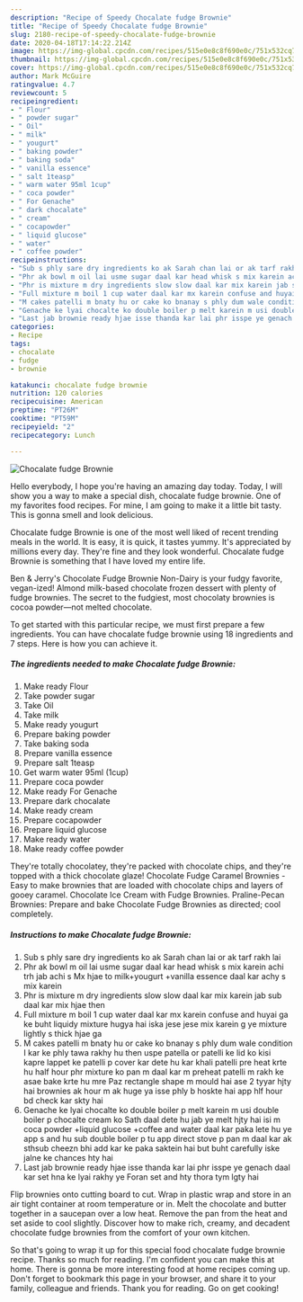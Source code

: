 ```yaml
---
description: "Recipe of Speedy Chocalate fudge Brownie"
title: "Recipe of Speedy Chocalate fudge Brownie"
slug: 2180-recipe-of-speedy-chocalate-fudge-brownie
date: 2020-04-18T17:14:22.214Z
image: https://img-global.cpcdn.com/recipes/515e0e8c8f690e0c/751x532cq70/chocalate-fudge-brownie-recipe-main-photo.jpg
thumbnail: https://img-global.cpcdn.com/recipes/515e0e8c8f690e0c/751x532cq70/chocalate-fudge-brownie-recipe-main-photo.jpg
cover: https://img-global.cpcdn.com/recipes/515e0e8c8f690e0c/751x532cq70/chocalate-fudge-brownie-recipe-main-photo.jpg
author: Mark McGuire
ratingvalue: 4.7
reviewcount: 5
recipeingredient:
- " Flour"
- " powder sugar"
- " Oil"
- " milk"
- " yougurt"
- " baking powder"
- " baking soda"
- " vanilla essence"
- " salt 1teasp"
- " warm water 95ml 1cup"
- " coca powder"
- " For Genache"
- " dark chocalate"
- " cream"
- " cocapowder"
- " liquid glucose"
- " water"
- " coffee powder"
recipeinstructions:
- "Sub s phly sare dry ingredients ko ak Sarah chan lai or ak tarf rakh lai"
- "Phr ak bowl m oil lai usme sugar daal kar head whisk s mix karein achi trh jab achi s Mx hjae to milk+yougurt +vanilla essence daal kar achy s mix karein"
- "Phr is mixture m dry ingredients slow slow daal kar mix karein jab sub daal kar mix hjae then"
- "Full mixture m boil 1 cup water daal kar mx karein confuse and huyai ga ke buht liquidy mixture hugya hai iska jese jese mix karein g ye mixture lightly s thick hjae ga"
- "M cakes patelli m bnaty hu or cake ko bnanay s phly dum wale condition I kar ke phly tawa rakhy hu then uspe patella or patelli ke lid ko kisi kapre lappet ke patelli p cover kar dete hu kar khali patelli pre heat krte hu half hour phr mixture ko pan m daal kar m preheat patelli m rakh ke asae bake krte hu mre Paz rectangle shape m mould hai ase 2 tyyar hjty hai brownies ak hour m ak huge ya isse phly b hoskte hai app hlf hour bd check kar skty hai"
- "Genache ke lyai chocalte ko double boiler p melt karein m usi double boiler p chocalte cream ko Sath daal dete hu jab ye melt hjty hai isi m coca powder +liquid glucose +coffee and water daal kar paka lete hu ye app s and hu sub double boiler p tu app direct stove p pan m daal kar ak sthsub cheezn bhi add kar ke paka saktein hai but buht carefully iske jalne ke chances hty hai"
- "Last jab brownie ready hjae isse thanda kar lai phr isspe ye genach daal kar set hna ke lyai rakhy ye Foran set and hty thora tym lgty hai"
categories:
- Recipe
tags:
- chocalate
- fudge
- brownie

katakunci: chocalate fudge brownie 
nutrition: 120 calories
recipecuisine: American
preptime: "PT26M"
cooktime: "PT59M"
recipeyield: "2"
recipecategory: Lunch

---
```



![Chocalate fudge Brownie](https://img-global.cpcdn.com/recipes/515e0e8c8f690e0c/751x532cq70/chocalate-fudge-brownie-recipe-main-photo.jpg)

Hello everybody, I hope you're having an amazing day today. Today, I will show you a way to make a special dish, chocalate fudge brownie. One of my favorites food recipes. For mine, I am going to make it a little bit tasty. This is gonna smell and look delicious.

Chocalate fudge Brownie is one of the most well liked of recent trending meals in the world. It is easy, it is quick, it tastes yummy. It's appreciated by millions every day. They're fine and they look wonderful. Chocalate fudge Brownie is something that I have loved my entire life.

Ben &amp; Jerry&#39;s Chocolate Fudge Brownie Non-Dairy is your fudgy favorite, vegan-ized! Almond milk-based chocolate frozen dessert with plenty of fudge brownies. The secret to the fudgiest, most chocolaty brownies is cocoa powder—not melted chocolate.


To get started with this particular recipe, we must first prepare a few ingredients. You can have chocalate fudge brownie using 18 ingredients and 7 steps. Here is how you can achieve it.

<!--inarticleads1-->

##### The ingredients needed to make Chocalate fudge Brownie:

1. Make ready  Flour
1. Take  powder sugar
1. Take  Oil
1. Take  milk
1. Make ready  yougurt
1. Prepare  baking powder
1. Take  baking soda
1. Prepare  vanilla essence
1. Prepare  salt 1teasp
1. Get  warm water 95ml (1cup)
1. Prepare  coca powder
1. Make ready  For Genache
1. Prepare  dark chocalate
1. Make ready  cream
1. Prepare  cocapowder
1. Prepare  liquid glucose
1. Make ready  water
1. Make ready  coffee powder


They&#39;re totally chocolatey, they&#39;re packed with chocolate chips, and they&#39;re topped with a thick chocolate glaze! Chocolate Fudge Caramel Brownies - Easy to make brownies that are loaded with chocolate chips and layers of gooey caramel. Chocolate Ice Cream with Fudge Brownies. Praline-Pecan Brownies: Prepare and bake Chocolate Fudge Brownies as directed; cool completely. 

<!--inarticleads2-->

##### Instructions to make Chocalate fudge Brownie:

1. Sub s phly sare dry ingredients ko ak Sarah chan lai or ak tarf rakh lai
1. Phr ak bowl m oil lai usme sugar daal kar head whisk s mix karein achi trh jab achi s Mx hjae to milk+yougurt +vanilla essence daal kar achy s mix karein
1. Phr is mixture m dry ingredients slow slow daal kar mix karein jab sub daal kar mix hjae then
1. Full mixture m boil 1 cup water daal kar mx karein confuse and huyai ga ke buht liquidy mixture hugya hai iska jese jese mix karein g ye mixture lightly s thick hjae ga
1. M cakes patelli m bnaty hu or cake ko bnanay s phly dum wale condition I kar ke phly tawa rakhy hu then uspe patella or patelli ke lid ko kisi kapre lappet ke patelli p cover kar dete hu kar khali patelli pre heat krte hu half hour phr mixture ko pan m daal kar m preheat patelli m rakh ke asae bake krte hu mre Paz rectangle shape m mould hai ase 2 tyyar hjty hai brownies ak hour m ak huge ya isse phly b hoskte hai app hlf hour bd check kar skty hai
1. Genache ke lyai chocalte ko double boiler p melt karein m usi double boiler p chocalte cream ko Sath daal dete hu jab ye melt hjty hai isi m coca powder +liquid glucose +coffee and water daal kar paka lete hu ye app s and hu sub double boiler p tu app direct stove p pan m daal kar ak sthsub cheezn bhi add kar ke paka saktein hai but buht carefully iske jalne ke chances hty hai
1. Last jab brownie ready hjae isse thanda kar lai phr isspe ye genach daal kar set hna ke lyai rakhy ye Foran set and hty thora tym lgty hai


Flip brownies onto cutting board to cut. Wrap in plastic wrap and store in an air tight container at room temperature or in. Melt the chocolate and butter together in a saucepan over a low heat. Remove the pan from the heat and set aside to cool slightly. Discover how to make rich, creamy, and decadent chocolate fudge brownies from the comfort of your own kitchen. 

So that's going to wrap it up for this special food chocalate fudge brownie recipe. Thanks so much for reading. I'm confident you can make this at home. There is gonna be more interesting food at home recipes coming up. Don't forget to bookmark this page in your browser, and share it to your family, colleague and friends. Thank you for reading. Go on get cooking!
